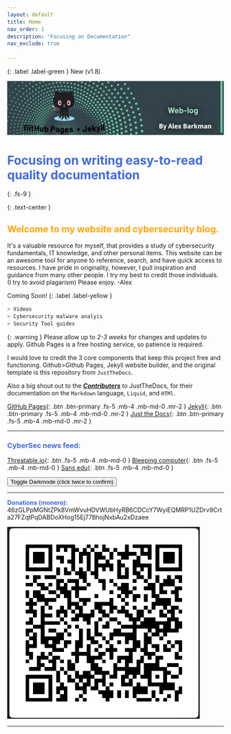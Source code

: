```yaml
---
layout: default
title: Home
nav_order: 1
description: "Focusing on Documentation"
nav_exclude: true

---
```


{: .label .label-green }
New (v1.8)


![new](/assets/new.jpg)

# <span style="color: royalblue; font-weight: bold;"> Focusing on writing easy-to-read quality documentation</span>
{: .fs-9 }

{: .text-center }
## <span style="color: orange; font-weight: bold;">Welcome to my website and cybersecurity blog.</span>

It's a valuable resource for myself, that provides a study of cybersecurity fundamentals, IT knowledge, and other personal items. This website can be an awesome tool for anyone to reference, search, and have quick access to  resources. I have pride in originality, however, I pull inspiration and guidance from many other people. I try my best to credit those individuals. (I try to avoid plagarism) Please enjoy. -Alex


Coming Soon!
{: .label .label-yellow }
````scss
> Videos 
> Cybersecurity malware analyis 
> Security Tool guides
````

{: .warning }
 Please allow up to *2-3 weeks* for changes and updates to apply.
 Github Pages is a free hosting service, so patience is required.

 I would love to credit the 3 core components that keep this project free and functioning. Github>Github Pages, Jekyll website builder, and the original template is this repository from `JustTheDocs`. 

 Also a big shout out to the ***[Contributers]*** to JustTheDocs, for their documentation on the `Markdown` language, `Liquid`, and `HTMl`.


[GitHub Pages][GitHub Pages]{: .btn .btn-primary .fs-5 .mb-4 .mb-md-0 .mr-2 }
[Jekyll][Jekyll]{: .btn .btn-primary .fs-5 .mb-4 .mb-md-0 .mr-2 }
[Just the Docs][Just the Docs repo]{: .btn .btn-primary .fs-5 .mb-4 .mb-md-0 .mr-2 }


----

### <span style="color: royalblue; font-weight: bold;">CyberSec news feed:</span>

[Threatable.io]{: .btn .fs-5 .mb-4 .mb-md-0 }
[Bleeping computer]{: .btn .fs-5 .mb-4 .mb-md-0 }
[Sans edu]{: .btn .fs-5 .mb-4 .mb-md-0 }

<button class="btn btn-primary js-toggle-dark-mode">Toggle Darkmode (click twice to confirm)</button>

<script>
const toggleDarkMode = document.querySelector('.js-toggle-dark-mode');

jtd.addEvent(toggleDarkMode, 'click', function(){
  if (jtd.getTheme() === 'dark') {
    jtd.setTheme('light');
    toggleDarkMode.textContent = 'View dark color scheme';
  } else {
    jtd.setTheme('dark');
    toggleDarkMode.textContent = 'View light color scheme';
  }
});
</script>

----

<span style="color: royalblue; font-weight: bold;">Donations (monero):</span>
46zGLPpMGNtZPk8VmWvuHDVWUbHyRB6CDCcY7WyiEQMRP1UZDrv9Crta27FZqtPqDABDoXHog15Ej77BhojNxbAu2xDzaee

![donations](/assets/donations.jpg)

---


[Jekyll]: https://jekyllrb.com
[Jekyll configuration]: https://jekyllrb.com/docs/configuration/
[Threatable.io]: https://www.threatable.io/
[Bleeping computer]: https://www.bleepingcomputer.com/
[Sans edu]:https://isc.sans.edu/
[Just the Docs Template]: https://just-the-docs.github.io/just-the-docs-template/
[Just the Docs]: https://just-the-docs.com
[Just the Docs repo]: https://github.com/just-the-docs/just-the-docs
[Just the Docs README]: https://github.com/just-the-docs/just-the-docs/blob/main/README.md
[GitHub Pages]: https://pages.github.com/
[Template README]: https://github.com/just-the-docs/just-the-docs-template/blob/main/README.md
[GitHub Pages]: https://pages.github.com/
[use the template]: https://github.com/just-the-docs/just-the-docs-template/generate
[Contributers]: https://just-the-docs.com/#contributing

